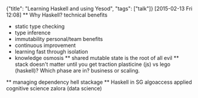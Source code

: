 {"title": "Learning Haskell and using Yesod", "tags": ["talk"]}
[2015-02-13 Fri 12:08]
** Why Haskell?
technical benefits
 * static type checking
 * type inference
 * immutability
personal/team benefits
 * continuous improvement
 * learning fast through isolation
 * knowledge osmosis
** shared mutable state is the root of all evil
** stack doesn't matter until you get traction
plasticine (js) vs lego (haskell)?
Which phase are in? business or scaling.

** managing dependency hell
stackage
** Haskell in SG
algoaccess
applied cognitive science
zalora (data science)
